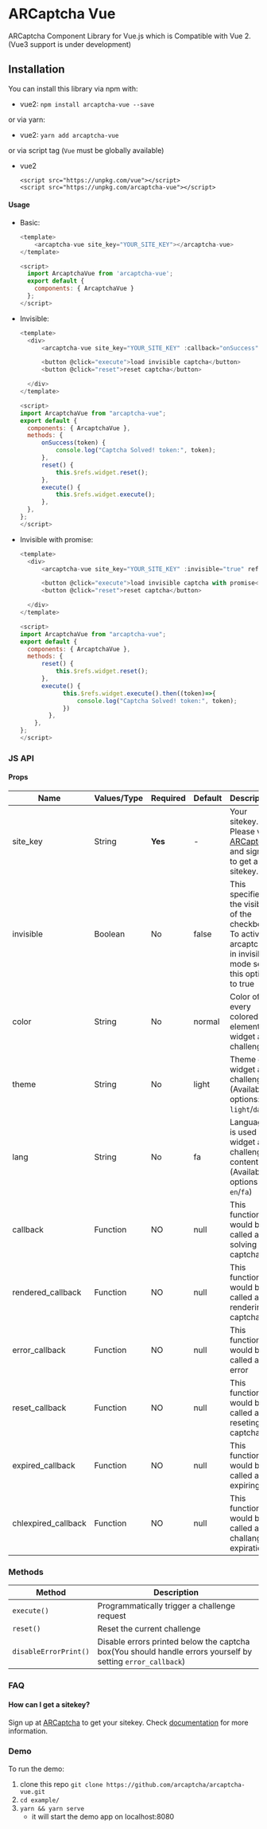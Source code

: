 # ARCaptcha Vue

ARCaptcha Component Library for Vue.js which is Compatible with Vue 2. (Vue3 support is under development)

## Installation

You can install this library via npm with:

- vue2: `npm install arcaptcha-vue --save`

or via yarn:

- vue2: `yarn add arcaptcha-vue`

or via script tag (`Vue` must be globally available)

- vue2
  ```
  <script src="https://unpkg.com/vue"></script>
  <script src="https://unpkg.com/arcaptcha-vue"></script>
  ```

#### Usage

- Basic:

  ```javascript
  <template>
      <arcaptcha-vue site_key="YOUR_SITE_KEY"></arcaptcha-vue>
  </template>

  <script>
    import ArcaptchaVue from 'arcaptcha-vue';
    export default {
      components: { ArcaptchaVue }
    };
  </script>
  ```

- Invisible:

  ```javascript
  <template>
    <div>
        <arcaptcha-vue site_key="YOUR_SITE_KEY" :callback="onSuccess" :invisible="true" ref="widget"></arcaptcha-vue>

        <button @click="execute">load invisible captcha</button>
        <button @click="reset">reset captcha</button>

    </div>
  </template>

  <script>
  import ArcaptchaVue from "arcaptcha-vue";
  export default {
    components: { ArcaptchaVue },
    methods: {
        onSuccess(token) {
            console.log("Captcha Solved! token:", token);
        },
        reset() {
            this.$refs.widget.reset();
        },
        execute() {
            this.$refs.widget.execute();
        },
    },
  };
  </script>
  ```

- Invisible with promise:

  ```javascript
  <template>
    <div>
        <arcaptcha-vue site_key="YOUR_SITE_KEY" :invisible="true" ref="widget"></arcaptcha-vue>

        <button @click="execute">load invisible captcha with promise</button>
        <button @click="reset">reset captcha</button>

    </div>
  </template>

  <script>
  import ArcaptchaVue from "arcaptcha-vue";
  export default {
    components: { ArcaptchaVue },
    methods: {
        reset() {
            this.$refs.widget.reset();
        },
        execute() {
              this.$refs.widget.execute().then((token)=>{
                  console.log("Captcha Solved! token:", token);
              })
          },
      },
  };
  </script>
  ```

### JS API

#### Props

| Name                | Values/Type | Required | Default | Description                                                                                                    |
| ------------------- | ----------- | -------- | ------- | -------------------------------------------------------------------------------------------------------------- |
| site_key            | String      | **Yes**  | -       | Your sitekey. Please visit [ARCaptcha](https://arcaptcha.ir) and sign up to get a sitekey.                     |
| invisible           | Boolean     | No       | false   | This specifies the visibility of the checkbox. To activate arcaptcha in invisible mode set this option to true |
| color               | String      | No       | normal  | Color of every colored element in widget and challenge.                                                        |
| theme               | String      | No       | light   | Theme of widget and challenge.(Available options: `light`/`dark`)                                              |
| lang                | String      | No       | fa      | Language is used in widget and challenge contents.(Available options : `en`/`fa`)                              |
| callback            | Function    | NO       | null    | This function would be called after solving captcha                                                            |
| rendered_callback   | Function    | NO       | null    | This function would be called after rendering captcha                                                          |
| error_callback      | Function    | NO       | null    | This function would be called after error                                                                      |
| reset_callback      | Function    | NO       | null    | This function would be called after reseting captcha                                                           |
| expired_callback    | Function    | NO       | null    | This function would be called after expiring                                                                   |
| chlexpired_callback | Function    | NO       | null    | This function would be called after challange expiration                                                       |

### Methods

| Method                | Description                                                                                                 |
| --------------------- | ----------------------------------------------------------------------------------------------------------- |
| `execute()`           | Programmatically trigger a challenge request                                                                |
| `reset()`             | Reset the current challenge                                                                                 |
| `disableErrorPrint()` | Disable errors printed below the captcha box(You should handle errors yourself by setting `error_callback`) |

### FAQ

#### How can I get a sitekey?

Sign up at [ARCaptcha](https://arcaptcha.ir) to get your sitekey. Check [documentation](https://docs.arcaptcha.ir) for more information.

### Demo

To run the demo:

1. clone this repo `git clone https://github.com/arcaptcha/arcaptcha-vue.git`
2. `cd example/`
3. `yarn && yarn serve`
   - it will start the demo app on localhost:8080
